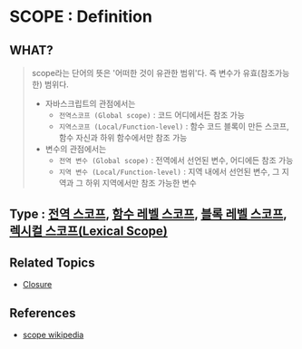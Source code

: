 # SCOPE : Definition

## WHAT?

> scope라는 단어의 뜻은 '어떠한 것이 유관한 범위'다. 즉 변수가 유효(참조가능한) 범위다.
>
> - 자바스크립트의 관점에서는
>   - `전역스코프 (Global scope)` : 코드 어디에서든 참조 가능
>   - `지역스코프 (Local/Function-level)` : 함수 코드 블록이 만든 스코프, 함수 자신과 하위 함수에서만 참조 가능
> - 변수의 관점에서는
>   - `전역 변수 (Global scope)` : 전역에서 선언된 변수, 어디에든 참조 가능
>   - `지역 변수 (Local/Function-level)` : 지역 내에서 선언된 변수, 그 지역과 그 하위 지역에서만 참조 가능한 변수

## Type : [전역 스코프](https://github.com/Pyotato/tech_interview/blob/JS/scope/types.md#%EC%A0%84%EC%97%AD-%EC%8A%A4%EC%BD%94%ED%94%84), [함수 레벨 스코프](https://github.com/Pyotato/tech_interview/blob/JS/scope/types.md#%ED%95%A8%EC%88%98-%EB%A0%88%EB%B2%A8-%EC%8A%A4%EC%BD%94%ED%94%84), [블록 레벨 스코프](https://github.com/Pyotato/tech_interview/blob/JS/scope/types.md#%EB%B8%94%EB%A1%9D-%EB%A0%88%EB%B2%A8-%EC%8A%A4%EC%BD%94%ED%94%84), [렉시컬 스코프(Lexical Scope)](https://github.com/Pyotato/tech_interview/blob/JS/scope/types.md#%EB%A0%89%EC%8B%9C%EC%BB%AC-%EC%8A%A4%EC%BD%94%ED%94%84lexical-scope-cf-dynamic-scope)

## Related Topics

- [Closure]()

## References

- [scope wikipedia](<https://en.wikipedia.org/wiki/Scope_(computer_science)>)
